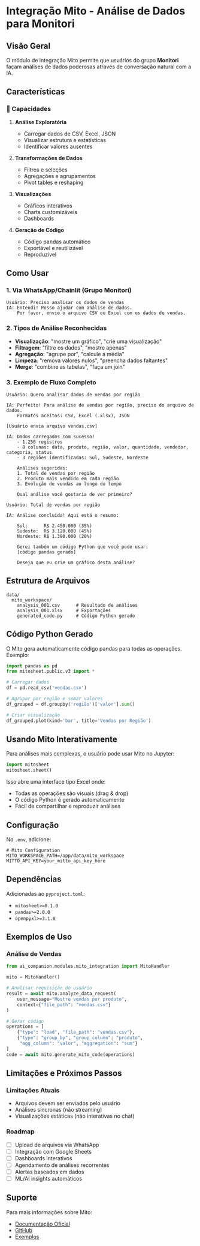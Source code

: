 # Integração Mito - Análise de Dados para Monitori

## Visão Geral

O módulo de integração Mito permite que usuários do grupo **Monitori** façam análises de dados poderosas através de conversação natural com a IA.

## Características

### 🎯 Capacidades

1. **Análise Exploratória**

   - Carregar dados de CSV, Excel, JSON
   - Visualizar estrutura e estatísticas
   - Identificar valores ausentes

2. **Transformações de Dados**

   - Filtros e seleções
   - Agregações e agrupamentos
   - Pivot tables e reshaping

3. **Visualizações**

   - Gráficos interativos
   - Charts customizáveis
   - Dashboards

4. **Geração de Código**
   - Código pandas automático
   - Exportável e reutilizável
   - Reproduzível

## Como Usar

### 1. Via WhatsApp/Chainlit (Grupo Monitori)

```
Usuário: Preciso analisar os dados de vendas
IA: Entendi! Posso ajudar com análise de dados.
    Por favor, envie o arquivo CSV ou Excel com os dados de vendas.
```

### 2. Tipos de Análise Reconhecidas

- **Visualização**: "mostre um gráfico", "crie uma visualização"
- **Filtragem**: "filtre os dados", "mostre apenas"
- **Agregação**: "agrupe por", "calcule a média"
- **Limpeza**: "remova valores nulos", "preencha dados faltantes"
- **Merge**: "combine as tabelas", "faça um join"

### 3. Exemplo de Fluxo Completo

```
Usuário: Quero analisar dados de vendas por região

IA: Perfeito! Para análise de vendas por região, preciso do arquivo de dados.
    Formatos aceitos: CSV, Excel (.xlsx), JSON

[Usuário envia arquivo vendas.csv]

IA: Dados carregados com sucesso!
    - 1.250 registros
    - 8 colunas: data, produto, região, valor, quantidade, vendedor, categoria, status
    - 3 regiões identificadas: Sul, Sudeste, Nordeste

    Análises sugeridas:
    1. Total de vendas por região
    2. Produto mais vendido em cada região
    3. Evolução de vendas ao longo do tempo

    Qual análise você gostaria de ver primeiro?

Usuário: Total de vendas por região

IA: Análise concluída! Aqui está o resumo:

    Sul:      R$ 2.450.000 (35%)
    Sudeste:  R$ 3.120.000 (45%)
    Nordeste: R$ 1.390.000 (20%)

    Gerei também um código Python que você pode usar:
    [código pandas gerado]

    Deseja que eu crie um gráfico desta análise?
```

## Estrutura de Arquivos

```
data/
  mito_workspace/
    analysis_001.csv      # Resultado de análises
    analysis_001.xlsx     # Exportações
    generated_code.py     # Código Python gerado
```

## Código Python Gerado

O Mito gera automaticamente código pandas para todas as operações. Exemplo:

```python
import pandas as pd
from mitosheet.public.v3 import *

# Carregar dados
df = pd.read_csv('vendas.csv')

# Agrupar por região e somar valores
df_grouped = df.groupby('região')['valor'].sum()

# Criar visualização
df_grouped.plot(kind='bar', title='Vendas por Região')
```

## Usando Mito Interativamente

Para análises mais complexas, o usuário pode usar Mito no Jupyter:

```python
import mitosheet
mitosheet.sheet()
```

Isso abre uma interface tipo Excel onde:

- Todas as operações são visuais (drag & drop)
- O código Python é gerado automaticamente
- Fácil de compartilhar e reproduzir análises

## Configuração

No `.env`, adicione:

```env
# Mito Configuration
MITO_WORKSPACE_PATH=/app/data/mito_workspace
MITTO_API_KEY=your_mitto_api_key_here
```

## Dependências

Adicionadas ao `pyproject.toml`:

- `mitosheet>=0.1.0`
- `pandas>=2.0.0`
- `openpyxl>=3.1.0`

## Exemplos de Uso

### Análise de Vendas

```python
from ai_companion.modules.mito_integration import MitoHandler

mito = MitoHandler()

# Analisar requisição do usuário
result = await mito.analyze_data_request(
    user_message="Mostre vendas por produto",
    context={"file_path": "vendas.csv"}
)

# Gerar código
operations = [
    {"type": "load", "file_path": "vendas.csv"},
    {"type": "group_by", "group_column": "produto",
     "agg_column": "valor", "aggregation": "sum"}
]
code = await mito.generate_mito_code(operations)
```

## Limitações e Próximos Passos

### Limitações Atuais

- Arquivos devem ser enviados pelo usuário
- Análises síncronas (não streaming)
- Visualizações estáticas (não interativas no chat)

### Roadmap

- [ ] Upload de arquivos via WhatsApp
- [ ] Integração com Google Sheets
- [ ] Dashboards interativos
- [ ] Agendamento de análises recorrentes
- [ ] Alertas baseados em dados
- [ ] ML/AI insights automáticos

## Suporte

Para mais informações sobre Mito:

- [Documentação Oficial](https://docs.trymito.io/)
- [GitHub](https://github.com/mito-ds/mito)
- [Exemplos](https://docs.trymito.io/how-to)
